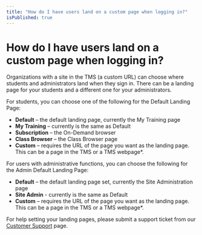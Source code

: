 ```yaml
---
title: "How do I have users land on a custom page when logging in?"
isPublished: true
---
```


# How do I have users land on a custom page when logging in?

Organizations with a site in the TMS (a custom URL) can choose where students and administrators land when they sign in. There can be a landing page for your students and a different one for your administrators.

For students, you can choose one of the following for the Default Landing Page:
- **Default** – the default landing page, currently the My Training page
- **My Training** – currently is the same as Default
- **Subscription** – the On-Demand browser
- **Class Browser** – the Class Browser page
- **Custom** – requires the URL of the page you want as the landing page. This can be a page in the TMS or a TMS webpage*.

For users with administrative functions, you can choose the following for the Admin Default Landing Page:
- **Default** – the default landing page set, currently the Site Administration page
- **Site Admin** - currently is the same as Default
- **Custom** – requires the URL of the page you want as the landing page. This can be a page in the TMS or a TMS webpage*.

For help setting your landing pages, please submit a support ticket from our [Customer Support](https://www.skillable.com/customer-support/) page.
